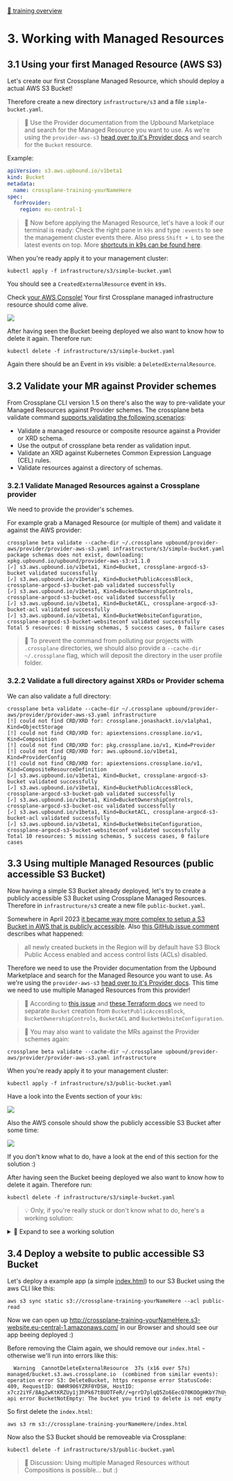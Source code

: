  [🔼 training overview](README.md)

# 3. Working with Managed Resources

## 3.1 Using your first Managed Resource (AWS S3)

Let's create our first Crossplane Managed Resource, which should deploy a actual AWS S3 Bucket!

Therefore create a new directory `infrastructure/s3` and a file `simple-bucket.yaml`.

> 📝 Use the Provider documentation from the Upbound Marketplace and search for the Managed Resource you want to use. As we're using the `provider-aws-s3` [head over to it's Provider docs](https://marketplace.upbound.io/providers/upbound/provider-aws-s3) and search for the `Bucket` resource.


Example:

```yaml
apiVersion: s3.aws.upbound.io/v1beta1
kind: Bucket
metadata:
  name: crossplane-training-yourNameHere
spec:
  forProvider:
    region: eu-central-1
```

> 📝 Now before applying the Managed Resource, let's have a look if our terminal is ready: Check the right pane in `k9s` and type `:events` to see the management cluster events there. Also press `Shift + L` to see the latest events on top. More [shortcuts in k9s can be found here](https://www.hackingnote.com/en/cheatsheets/k9s/).


When you're ready apply it to your management cluster:

```shell
kubectl apply -f infrastructure/s3/simple-bucket.yaml
```

You should see a `CreatedExternalResource` event in `k9s`.


Check [your AWS Console!](https://eu-central-1.console.aws.amazon.com/s3) Your first Crossplane managed infrastructure resource should come alive.

![](docs/aws-console-initial-bucket-deployed.png)


After having seen the Bucket beeing deployed we also want to know how to delete it again. Therefore run:

```shell
kubectl delete -f infrastructure/s3/simple-bucket.yaml
```

Again there should be an Event in `k9s` visible: a `DeletedExternalResource`.



## 3.2 Validate your MR against Provider schemes

From Crossplane CLI version 1.5 on there's also the way to pre-validate your Managed Resources against Provider schemes. The crossplane beta validate command [supports validating the following scenarios](https://docs.crossplane.io/latest/cli/command-reference/#beta-validate):

* Validate a managed resource or composite resource against a Provider or XRD schema.
* Use the output of crossplane beta render as validation input.
* Validate an XRD against Kubernetes Common Expression Language (CEL) rules.
* Validate resources against a directory of schemas.


### 3.2.1 Validate Managed Resources against a Crossplane provider

We need to provide the provider's schemes.

For example grab a Managed Resource (or multiple of them) and validate it against the AWS provider:

```shell
crossplane beta validate --cache-dir ~/.crossplane upbound/provider-aws/provider/provider-aws-s3.yaml infrastructure/s3/simple-bucket.yaml
package schemas does not exist, downloading:  xpkg.upbound.io/upbound/provider-aws-s3:v1.1.0
[✓] s3.aws.upbound.io/v1beta1, Kind=Bucket, crossplane-argocd-s3-bucket validated successfully
[✓] s3.aws.upbound.io/v1beta1, Kind=BucketPublicAccessBlock, crossplane-argocd-s3-bucket-pab validated successfully
[✓] s3.aws.upbound.io/v1beta1, Kind=BucketOwnershipControls, crossplane-argocd-s3-bucket-osc validated successfully
[✓] s3.aws.upbound.io/v1beta1, Kind=BucketACL, crossplane-argocd-s3-bucket-acl validated successfully
[✓] s3.aws.upbound.io/v1beta1, Kind=BucketWebsiteConfiguration, crossplane-argocd-s3-bucket-websiteconf validated successfully
Total 5 resources: 0 missing schemas, 5 success cases, 0 failure cases
```

> 📝 To prevent the command from polluting our projects with `.crossplane` directories, we should also provide a `--cache-dir ~/.crossplane` flag, which will deposit the directory in the user profile folder.


### 3.2.2 Validate a full directory against XRDs or Provider schema

We can also validate a full directory:

```shell
crossplane beta validate --cache-dir ~/.crossplane upbound/provider-aws/provider/provider-aws-s3.yaml infrastructure
[!] could not find CRD/XRD for: crossplane.jonashackt.io/v1alpha1, Kind=ObjectStorage
[!] could not find CRD/XRD for: apiextensions.crossplane.io/v1, Kind=Composition
[!] could not find CRD/XRD for: pkg.crossplane.io/v1, Kind=Provider
[!] could not find CRD/XRD for: aws.upbound.io/v1beta1, Kind=ProviderConfig
[!] could not find CRD/XRD for: apiextensions.crossplane.io/v1, Kind=CompositeResourceDefinition
[✓] s3.aws.upbound.io/v1beta1, Kind=Bucket, crossplane-argocd-s3-bucket validated successfully
[✓] s3.aws.upbound.io/v1beta1, Kind=BucketPublicAccessBlock, crossplane-argocd-s3-bucket-pab validated successfully
[✓] s3.aws.upbound.io/v1beta1, Kind=BucketOwnershipControls, crossplane-argocd-s3-bucket-osc validated successfully
[✓] s3.aws.upbound.io/v1beta1, Kind=BucketACL, crossplane-argocd-s3-bucket-acl validated successfully
[✓] s3.aws.upbound.io/v1beta1, Kind=BucketWebsiteConfiguration, crossplane-argocd-s3-bucket-websiteconf validated successfully
Total 10 resources: 5 missing schemas, 5 success cases, 0 failure cases
```




## 3.3 Using multiple Managed Resources (public accessible S3 Bucket)

Now having a simple S3 Bucket already deployed, let's try to create a publicly accessible S3 Bucket using Crossplane Managed Resources. Therefore in `infrastructure/s3` create a new file `public-bucket.yaml`.

Somewhere in April 2023 [it became way more complex to setup a S3 Bucket in AWS that is publicly accessible](https://stackoverflow.com/questions/76097031/aws-s3-bucket-cannot-have-acls-set-with-objectownerships-bucketownerenforced-s). Also [this GitHub issue comment](https://github.com/aws/aws-cdk/issues/25288#issuecomment-1522011311) describes what happened:

> all newly created buckets in the Region will by default have S3 Block Public Access enabled and access control lists (ACLs) disabled.

Therefore we need to use the Provider documentation from the Upbound Marketplace and search for the Managed Resource you want to use. As we're using the `provider-aws-s3` [head over to it's Provider docs](https://marketplace.upbound.io/providers/upbound/provider-aws-s3). This time we need to use multiple Managed Resources from this provider!

> 📝 According to [this issue](https://github.com/hashicorp/terraform-provider-aws/issues/28353) and [these Terraform docs](https://registry.terraform.io/providers/hashicorp/aws/latest/docs/resources/s3_bucket_acl#with-public-read-acl) we need to separate `Bucket` creation from `BucketPublicAccessBlock`, `BucketOwnershipControls`, `BucketACL` and `BucketWebsiteConfiguration`.

> 📝 You may also want to validate the MRs against the Provider schemes again:

```shell
crossplane beta validate --cache-dir ~/.crossplane upbound/provider-aws/provider/provider-aws-s3.yaml infrastructure
```


When you're ready apply it to your management cluster:

```shell
kubectl apply -f infrastructure/s3/public-bucket.yaml
```

Have a look into the Events section of your `k9s`:

![](docs/k9s-events-publicly-accessible-bucket.png)

Also the AWS console should show the publicly accessible S3 Bucket after some time:

![](docs/publicly-accessible-bucket.png)

If you don't know what to do, have a look at the end of this section for the solution :)

After having seen the Bucket beeing deployed we also want to know how to delete it again. Therefore run:

```shell
kubectl delete -f infrastructure/s3/simple-bucket.yaml
```

> 💡 Only, if you're really stuck or don't know what to do, here's a working solution:

<details>
  <summary>🚀 Expand to see a working solution</summary>

[`infrastructure/s3/public-bucket.yaml`](infrastructure/s3/public-bucket.yaml):

```yaml
apiVersion: s3.aws.upbound.io/v1beta1
kind: Bucket
metadata:
  name: crossplane-training-yourNameHere
spec:
  forProvider:
    region: eu-central-1
  providerConfigRef:
    name: default
---
apiVersion: s3.aws.upbound.io/v1beta1
kind: BucketPublicAccessBlock
metadata:
  name: crossplane-training-yourNameHere-pab
spec:
  forProvider:
    blockPublicAcls: false
    blockPublicPolicy: false
    ignorePublicAcls: false
    restrictPublicBuckets: false
    bucketRef: 
      name: crossplane-training-yourNameHere
    region: eu-central-1
---
apiVersion: s3.aws.upbound.io/v1beta1
kind: BucketOwnershipControls
metadata:
  name: crossplane-training-yourNameHere-osc
spec:
  forProvider:
    rule:
      - objectOwnership: ObjectWriter
    bucketRef: 
      name: crossplane-training-yourNameHere
    region: eu-central-1
---
apiVersion: s3.aws.upbound.io/v1beta1
kind: BucketACL
metadata:
  name: crossplane-training-yourNameHere-acl
spec:
  forProvider:
    acl: "public-read"
    bucketRef: 
      name: crossplane-training-yourNameHere
    region: eu-central-1
---
apiVersion: s3.aws.upbound.io/v1beta1
kind: BucketWebsiteConfiguration
metadata:
  name: crossplane-training-yourNameHere-websiteconf
spec:
  forProvider:
    indexDocument:
      - suffix: index.html
    bucketRef: 
      name: crossplane-training-yourNameHere
    region: eu-central-1
```
</details>



## 3.4 Deploy a website to public accessible S3 Bucket

Let's deploy a example app (a simple [index.html](static/index.html)) to our S3 Bucket using the aws CLI like this:

```shell
aws s3 sync static s3://crossplane-training-yourNameHere --acl public-read
```

Now we can open up http://crossplane-training-yourNameHere.s3-website.eu-central-1.amazonaws.com/ in our Browser and should see our app beeing deployed :)


Before removing the Claim again, we should remove our `index.html` - otherwise we'll run into errors like this:

```shell
  Warning  CannotDeleteExternalResource  37s (x16 over 57s)  managed/bucket.s3.aws.crossplane.io  (combined from similar events): operation error S3: DeleteBucket, https response error StatusCode: 409, RequestID: 0WHR906YZRF0YDSH, HostID: x7cz2iYF/8Ag2wKtKRZUy1j3hPk67tBUOTFeR//+grrD7plqQ5Zo6EecO70KOOgHKbY7hUyp9vU=, api error BucketNotEmpty: The bucket you tried to delete is not empty
```

So first delete the `index.html`:

```shell
aws s3 rm s3://crossplane-training-yourNameHere/index.html
```

Now also the S3 Bucket should be removeable via Crossplane:

```shell
kubectl delete -f infrastructure/s3/public-bucket.yaml
```



> 👥 Discussion: Using multiple Managed Resources without Compositions is possible... but :)
